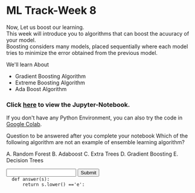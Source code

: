 # ML Track-Week 8

Now, Let us boost our learning.  
This week will introduce you to algorithms that can boost the acuuracy of your model.  
Boosting considers many models, placed sequentially where each model tries to minimize the error obtained from the previous model.  

We'll learn About  

- Gradient Boosting Algorithm  
- Extreme Boosting Algorithm  
- Ada Boost Algorithm  



### Click [here](https://github.com/kabirnagpal/SoA-ML-14/blob/master/week%208.ipynb) to view the Jupyter-Notebook.   
If you don't have any Python Environment, you can also try the code in [Google Colab](https://colab.research.google.com/).  


Question to be answered after you complete your notebook
Which of the following algorithm are not an example of ensemble learning algorithm?

A. Random Forest
B. Adaboost
C. Extra Trees
D. Gradient Boosting
E. Decision Trees

<form method='POST'>
  <input name='answer'>
  <input type='submit' value='Submit'>
  <code class='code_checker'>
  def answer(s):
      return s.lower() =='e':
             
  </code>
</form>

